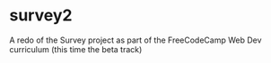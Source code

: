 # survey2
A redo of the Survey project as part of the FreeCodeCamp Web Dev curriculum (this time the beta track)

